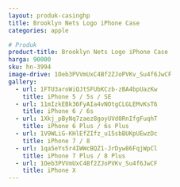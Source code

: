 ```yaml
---
layout: produk-casinghp
title: Brooklyn Nets Logo iPhone Case
categories: apple

# Produk
product-title: Brooklyn Nets Logo iPhone Case
harga: 90000
sku: hn-3994
image-drive: 1Oeb3PVVmUxC4Bf2ZJoPVKv_Su4f6JwCF
gallery:
  - url: 1FTU3aroWiQJtSFUbKCzb-zBA4bpUazKw
    title: iPhone 5 / 5s / SE
  - url: 11mIzkEBk36FyAIa4vNOtgCLGLEMvKsT6
    title: iPhone 6 / 6s
  - url: 1Xkj_pByNq7zaez8goyUVd0RnIfgFuqhT
    title: iPhone 6 Plus / 6s Plus
  - url: 1V9WLiG-KHlEfZIfz_u15sbBUKpUEwzDc
    title: iPhone 7 / 8
  - url: 1qa5eYs5r4IWWcBQZ1-JrDyw86FqjWpCl
    title: iPhone 7 Plus / 8 Plus
  - url: 1Oeb3PVVmUxC4Bf2ZJoPVKv_Su4f6JwCF
    title: iPhone X
---
```

